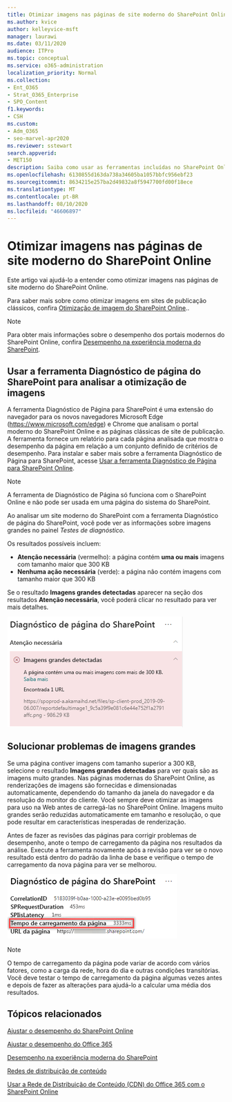 ```yaml
---
title: Otimizar imagens nas páginas de site moderno do SharePoint Online
ms.author: kvice
author: kelleyvice-msft
manager: laurawi
ms.date: 03/11/2020
audience: ITPro
ms.topic: conceptual
ms.service: o365-administration
localization_priority: Normal
ms.collection:
- Ent_O365
- Strat_O365_Enterprise
- SPO_Content
f1.keywords:
- CSH
ms.custom:
- Adm_O365
- seo-marvel-apr2020
ms.reviewer: sstewart
search.appverid:
- MET150
description: Saiba como usar as ferramentas incluídas no SharePoint Online para otimizar imagens em páginas de site modernas do SharePoint Online.
ms.openlocfilehash: 6130855d163da738a34605ba1057bbfc956ebf23
ms.sourcegitcommit: 8634215e257ba2d49832a8f5947700fd00f18ece
ms.translationtype: MT
ms.contentlocale: pt-BR
ms.lasthandoff: 08/10/2020
ms.locfileid: "46606897"
---
```

# <a name="optimize-images-in-sharepoint-online-modern-site-pages"></a>Otimizar imagens nas páginas de site moderno do SharePoint Online

Este artigo vai ajudá-lo a entender como otimizar imagens nas páginas de site moderno do SharePoint Online.

Para saber mais sobre como otimizar imagens em sites de publicação clássicos, confira [Otimização de imagem do SharePoint Online](image-optimization-for-sharepoint-online.md)..

>[!NOTE]
>Para obter mais informações sobre o desempenho dos portais modernos do SharePoint Online, confira [Desempenho na experiência moderna do SharePoint](https://docs.microsoft.com/sharepoint/modern-experience-performance).

## <a name="use-the-page-diagnostics-for-sharepoint-tool-to-analyze-image-optimization"></a>Usar a ferramenta Diagnóstico de página do SharePoint para analisar a otimização de imagens

A ferramenta Diagnóstico de Página para SharePoint é uma extensão do navegador para os novos navegadores Microsoft Edge (https://www.microsoft.com/edge) e Chrome que analisam o portal moderno do SharePoint Online e as páginas clássicas de site de publicação. A ferramenta fornece um relatório para cada página analisada que mostra o desempenho da página em relação a um conjunto definido de critérios de desempenho. Para instalar e saber mais sobre a ferramenta Diagnóstico de Página para SharePoint, acesse [Usar a ferramenta Diagnóstico de Página para SharePoint Online](page-diagnostics-for-spo.md).

>[!NOTE]
>A ferramenta de Diagnóstico de Página só funciona com o SharePoint Online e não pode ser usada em uma página do sistema do SharePoint.

Ao analisar um site moderno do SharePoint com a ferramenta Diagnóstico de página do SharePoint, você pode ver as informações sobre imagens grandes no painel _Testes de diagnóstico_.

Os resultados possíveis incluem:

- **Atenção necessária** (vermelho): a página contém **uma ou mais** imagens com tamanho maior que 300 KB
- **Nenhuma ação necessária** (verde): a página não contém imagens com tamanho maior que 300 KB

Se o resultado **Imagens grandes detectadas** aparecer na seção dos resultados **Atenção necessária**, você poderá clicar no resultado para ver mais detalhes.

![Resultados da ferramenta Diagnóstico de Página](media/modern-portal-optimization/pagediag-large-images.png)

## <a name="remediate-large-image-issues"></a>Solucionar problemas de imagens grandes

Se uma página contiver imagens com tamanho superior a 300 KB, selecione o resultado **Imagens grandes detectadas** para ver quais são as imagens muito grandes. Nas páginas modernas do SharePoint Online, as renderizações de imagens são fornecidas e dimensionadas automaticamente, dependendo do tamanho da janela do navegador e da resolução do monitor do cliente. Você sempre deve otimizar as imagens para uso na Web antes de carregá-las no SharePoint Online. Imagens muito grandes serão reduzidas automaticamente em tamanho e resolução, o que pode resultar em características inesperadas de renderização.

Antes de fazer as revisões das páginas para corrigir problemas de desempenho, anote o tempo de carregamento da página nos resultados da análise. Execute a ferramenta novamente após a revisão para ver se o novo resultado está dentro do padrão da linha de base e verifique o tempo de carregamento da nova página para ver se melhorou.

![Resultados do tempo de carregamento da página](media/modern-portal-optimization/pagediag-page-load-time.png)

>[!NOTE]
>O tempo de carregamento da página pode variar de acordo com vários fatores, como a carga da rede, hora do dia e outras condições transitórias. Você deve testar o tempo de carregamento da página algumas vezes antes e depois de fazer as alterações para ajudá-lo a calcular uma média dos resultados.

## <a name="related-topics"></a>Tópicos relacionados

[Ajustar o desempenho do SharePoint Online](tune-sharepoint-online-performance.md)

[Ajustar o desempenho do Office 365](tune-office-365-performance.md)

[Desempenho na experiência moderna do SharePoint](https://docs.microsoft.com/sharepoint/modern-experience-performance)

[Redes de distribuição de conteúdo](content-delivery-networks.md)

[Usar a Rede de Distribuição de Conteúdo (CDN) do Office 365 com o SharePoint Online](use-office-365-cdn-with-spo.md)
